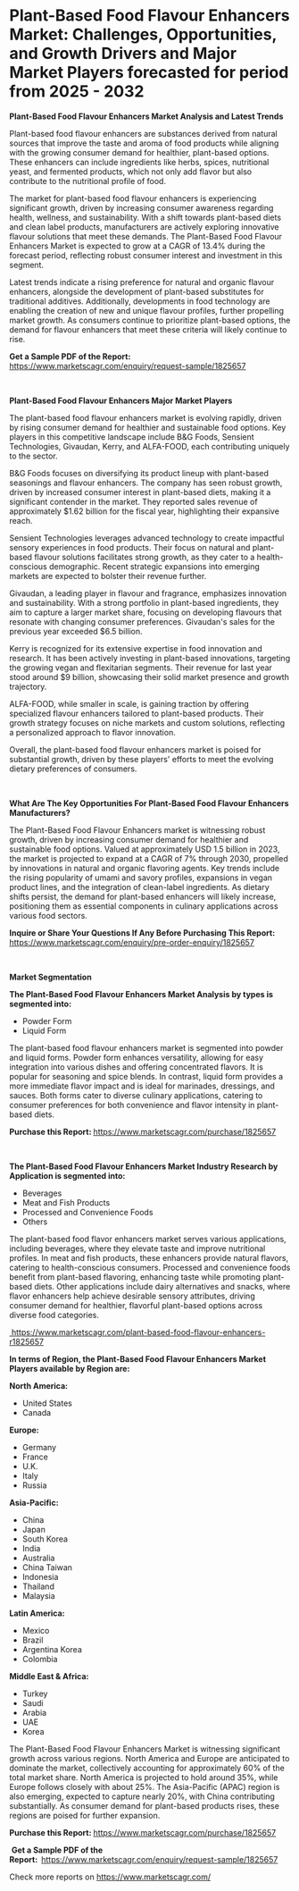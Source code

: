 <p><h1>Plant-Based Food Flavour Enhancers Market: Challenges, Opportunities, and Growth Drivers and Major Market Players forecasted for period from 2025 - 2032</h1></p><p><strong>Plant-Based Food Flavour Enhancers Market Analysis and Latest Trends</strong></p>
<p><p>Plant-based food flavour enhancers are substances derived from natural sources that improve the taste and aroma of food products while aligning with the growing consumer demand for healthier, plant-based options. These enhancers can include ingredients like herbs, spices, nutritional yeast, and fermented products, which not only add flavor but also contribute to the nutritional profile of food.</p><p>The market for plant-based food flavour enhancers is experiencing significant growth, driven by increasing consumer awareness regarding health, wellness, and sustainability. With a shift towards plant-based diets and clean label products, manufacturers are actively exploring innovative flavour solutions that meet these demands. The Plant-Based Food Flavour Enhancers Market is expected to grow at a CAGR of 13.4% during the forecast period, reflecting robust consumer interest and investment in this segment.</p><p>Latest trends indicate a rising preference for natural and organic flavour enhancers, alongside the development of plant-based substitutes for traditional additives. Additionally, developments in food technology are enabling the creation of new and unique flavour profiles, further propelling market growth. As consumers continue to prioritize plant-based options, the demand for flavour enhancers that meet these criteria will likely continue to rise.</p></p>
<p><strong>Get a Sample PDF of the Report:&nbsp;</strong> <a href="https://www.marketscagr.com/enquiry/request-sample/1825657?utm_campaign=2782&utm_medium=2&utm_source=Github&utm_content=ia&utm_term=07042025&utm_id=plant-based-food-flavour-enhancers">https://www.marketscagr.com/enquiry/request-sample/1825657</a></p>
<p>&nbsp;</p>
<p><strong>Plant-Based Food Flavour Enhancers Major Market Players</strong></p>
<p><p>The plant-based food flavour enhancers market is evolving rapidly, driven by rising consumer demand for healthier and sustainable food options. Key players in this competitive landscape include B&G Foods, Sensient Technologies, Givaudan, Kerry, and ALFA-FOOD, each contributing uniquely to the sector.</p><p>B&G Foods focuses on diversifying its product lineup with plant-based seasonings and flavour enhancers. The company has seen robust growth, driven by increased consumer interest in plant-based diets, making it a significant contender in the market. They reported sales revenue of approximately $1.62 billion for the fiscal year, highlighting their expansive reach.</p><p>Sensient Technologies leverages advanced technology to create impactful sensory experiences in food products. Their focus on natural and plant-based flavour solutions facilitates strong growth, as they cater to a health-conscious demographic. Recent strategic expansions into emerging markets are expected to bolster their revenue further.</p><p>Givaudan, a leading player in flavour and fragrance, emphasizes innovation and sustainability. With a strong portfolio in plant-based ingredients, they aim to capture a larger market share, focusing on developing flavours that resonate with changing consumer preferences. Givaudan's sales for the previous year exceeded $6.5 billion.</p><p>Kerry is recognized for its extensive expertise in food innovation and research. It has been actively investing in plant-based innovations, targeting the growing vegan and flexitarian segments. Their revenue for last year stood around $9 billion, showcasing their solid market presence and growth trajectory.</p><p>ALFA-FOOD, while smaller in scale, is gaining traction by offering specialized flavour enhancers tailored to plant-based products. Their growth strategy focuses on niche markets and custom solutions, reflecting a personalized approach to flavor innovation. </p><p>Overall, the plant-based food flavour enhancers market is poised for substantial growth, driven by these players' efforts to meet the evolving dietary preferences of consumers.</p></p>
<p>&nbsp;</p>
<p><strong>What Are The Key Opportunities For Plant-Based Food Flavour Enhancers Manufacturers?</strong></p>
<p><p>The Plant-Based Food Flavour Enhancers market is witnessing robust growth, driven by increasing consumer demand for healthier and sustainable food options. Valued at approximately USD 1.5 billion in 2023, the market is projected to expand at a CAGR of 7% through 2030, propelled by innovations in natural and organic flavoring agents. Key trends include the rising popularity of umami and savory profiles, expansions in vegan product lines, and the integration of clean-label ingredients. As dietary shifts persist, the demand for plant-based enhancers will likely increase, positioning them as essential components in culinary applications across various food sectors.</p></p>
<p><strong>Inquire or Share Your Questions If Any Before Purchasing This Report:</strong> <a href="https://www.marketscagr.com/enquiry/pre-order-enquiry/1825657?utm_campaign=2782&utm_medium=2&utm_source=Github&utm_content=ia&utm_term=07042025&utm_id=plant-based-food-flavour-enhancers">https://www.marketscagr.com/enquiry/pre-order-enquiry/1825657</a></p>
<p>&nbsp;</p>
<p><strong>Market Segmentation</strong></p>
<p><strong>The Plant-Based Food Flavour Enhancers Market Analysis by types is segmented into:</strong></p>
<p><ul><li>Powder Form</li><li>Liquid Form</li></ul></p>
<p><p>The plant-based food flavour enhancers market is segmented into powder and liquid forms. Powder form enhances versatility, allowing for easy integration into various dishes and offering concentrated flavors. It is popular for seasoning and spice blends. In contrast, liquid form provides a more immediate flavor impact and is ideal for marinades, dressings, and sauces. Both forms cater to diverse culinary applications, catering to consumer preferences for both convenience and flavor intensity in plant-based diets.</p></p>
<p><strong>Purchase this Report:&nbsp;</strong><a href="https://www.marketscagr.com/purchase/1825657?utm_campaign=2782&utm_medium=2&utm_source=Github&utm_content=ia&utm_term=07042025&utm_id=plant-based-food-flavour-enhancers">https://www.marketscagr.com/purchase/1825657</a></p>
<p>&nbsp;</p>
<p><strong>The Plant-Based Food Flavour Enhancers Market Industry Research by Application is segmented into:</strong></p>
<p><ul><li>Beverages</li><li>Meat and Fish Products</li><li>Processed and Convenience Foods</li><li>Others</li></ul></p>
<p><p>The plant-based food flavor enhancers market serves various applications, including beverages, where they elevate taste and improve nutritional profiles. In meat and fish products, these enhancers provide natural flavors, catering to health-conscious consumers. Processed and convenience foods benefit from plant-based flavoring, enhancing taste while promoting plant-based diets. Other applications include dairy alternatives and snacks, where flavor enhancers help achieve desirable sensory attributes, driving consumer demand for healthier, flavorful plant-based options across diverse food categories.</p></p>
<p><a href="https://www.marketscagr.com/plant-based-food-flavour-enhancers-r1825657?utm_campaign=2782&utm_medium=2&utm_source=Github&utm_content=ia&utm_term=07042025&utm_id=plant-based-food-flavour-enhancers">&nbsp;https://www.marketscagr.com/plant-based-food-flavour-enhancers-r1825657</a></p>
<p><strong>In terms of Region, the Plant-Based Food Flavour Enhancers Market Players available by Region are:</strong></p>
<p>
    <p> <strong> North America: </strong>
        <ul>
            <li>United States</li>
            <li>Canada</li>
        </ul>
        </p> 
    <p> <strong> Europe: </strong>
        <ul>
            <li>Germany</li>
            <li>France</li>
            <li>U.K.</li>
            <li>Italy</li>
            <li>Russia</li>
        </ul>
        </p> 
    <p> <strong> Asia-Pacific: </strong>
        <ul>
            <li>China</li>
            <li>Japan</li>
            <li>South Korea</li>
            <li>India</li>
            <li>Australia</li>
            <li>China Taiwan</li>
            <li>Indonesia</li>
            <li>Thailand</li>
            <li>Malaysia</li>
        </ul>
        </p> 
    <p> <strong> Latin America: </strong>
        <ul>
            <li>Mexico</li>
            <li>Brazil</li>
            <li>Argentina Korea</li>
            <li>Colombia</li>
        </ul>
        </p> 
    <p> <strong> Middle East & Africa: </strong>
        <ul>
            <li>Turkey</li>
            <li>Saudi</li>
            <li>Arabia</li>
            <li>UAE</li>
            <li>Korea</li>
        </ul>
    </p>
    </p>
<p><p>The Plant-Based Food Flavour Enhancers Market is witnessing significant growth across various regions. North America and Europe are anticipated to dominate the market, collectively accounting for approximately 60% of the total market share. North America is projected to hold around 35%, while Europe follows closely with about 25%. The Asia-Pacific (APAC) region is also emerging, expected to capture nearly 20%, with China contributing substantially. As consumer demand for plant-based products rises, these regions are poised for further expansion.</p></p>
<p><strong>Purchase this Report: </strong><a href="https://www.marketscagr.com/purchase/1825657?utm_campaign=2782&utm_medium=2&utm_source=Github&utm_content=ia&utm_term=07042025&utm_id=plant-based-food-flavour-enhancers">https://www.marketscagr.com/purchase/1825657</a></p>
<p>&nbsp;<strong>Get a Sample PDF of the Report:&nbsp;&nbsp;</strong><a href="https://www.marketscagr.com/enquiry/request-sample/1825657?utm_campaign=2782&utm_medium=2&utm_source=Github&utm_content=ia&utm_term=07042025&utm_id=plant-based-food-flavour-enhancers">https://www.marketscagr.com/enquiry/request-sample/1825657</a></p>
<p><strong></strong></p>
<p>Check more reports on <a href="https://www.marketscagr.com/?utm_campaign=2782&utm_medium=2&utm_source=Github&utm_content=ia&utm_term=07042025&utm_id=plant-based-food-flavour-enhancers">https://www.marketscagr.com/</a></p>